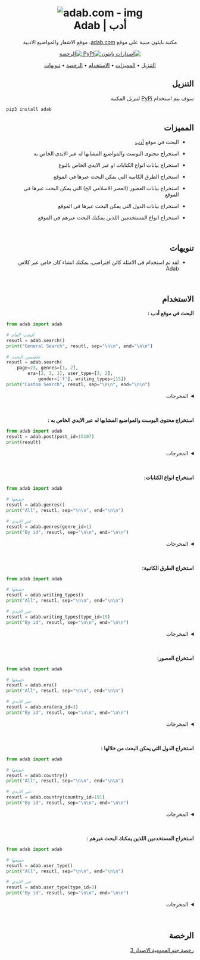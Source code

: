 <h1 align="center">
  <br>
  <a><img src="https://mir-s3-cdn-cf.behance.net/project_modules/1400_opt_1/995c5a64557221.5ad77047dd227.png" alt="adab.com - img"></a>
  <br>
  Adab | أدب
  <br>
</h1>

<div dir="rtl">

<p align="center">مكتبة بايثون مبنية على موقع <a href=https://adab.com>adab.com</a>، موقع الاشعار والمواضيع الادبية
<p align="center">
  <a href="https://pypi.org/project/adab/">
    <img alt="اصدارات بايثون" src="https://img.shields.io/pypi/pyversions/adab?color=9cf">
  </a>
  <a href="https://pypi.org/project/adab/">
    <img alt="PyPI" src="https://img.shields.io/pypi/v/adab?color=9cf">
  </a>
  <a href="https://www.gnu.org/licenses/gpl-3.0.html">
    <img src="https://img.shields.io/pypi/l/adab?color=9cf&label=License" alt="الرخصة">
  </a>
</p>



<p align="center">
  <a href="#التنزيل">التنزيل</a>
  •
  <a href="#المميزات">المميزات</a>
  •
  <a href="#الاستخدام">الاستخدام</a>
  •
  <a href="#الرخصة">الرخصة</a>
  •
  <a href="#تنويهات">تنويهات</a>
</p>



## التنزيل

سوف يتم استخدام [PyPi](https://pypi.org) لتنزيل المكتبة

<div dir="ltr">

```bash
pip3 install adab
```
<div dir="rtl">


## المميزات

* البحث في موقع [أدب](adab.com)

* استخراج محتوى البوست والمواضيع المشابها له عبر الايدي الخاص به

* استخراج بيانات انواع الكتابات او عبر الايدي الخاص بالنوع

* استخراج الطرق الكاتبية التي يمكن البحث عبرها في الموقع

* استخراج بيانات العصور (العصر الاسلامي الخ) التي يمكن البحث عبرها في الموقع

* استخراج بيانات الدول التي يمكن البحث عبرها في الموقع

* استخراج انواع المستخدمين اللذين يمكنك البحث عبرهم في الموقع

<br>

## تنويهات

* لقد تم استخدام في الامثلة كائن افتراضي، يمكنك انشاء كان خاص عبر كلاس Adab

<br>

## الاستخدام

**البحث في موقع أدب :**
<div dir="ltr">

```python
from adab import adab

# البحث العام
resutl = adab.search()
print("General Search", resutl, sep="\n\n", end="\n\n")

# تخصيص البحث
resutl = adab.search(
    page=23, genres=[1, 2], 
        era=[2, 3, 1], user_type=[3, 2], 
            gender=['f'], writing_types=[15])
print("Custom Search", resutl, sep="\n\n", end="\n\n")
```
<div dir="rtl">

<details>
<summary>المخرجات</summary>

<div dir="ltr">

```bash
General search

{'page': 0, 'text': '', 'post_count': '75634', 'result': [{'username': 'أبو فراس الحمداني', 'user_url': 'https://adab.com/Abu_Firas_Alhamdani', 'user_img': 'https://adab.com/assets/uploads/images/daba776289f67907b34241ae437bc76c.png', 'post_url': 'https://adab.com/post/view_post/16557', 'post_id': '16557', 'post_title': 'أرَاكَ عَصِيَّ الدّمعِ شِيمَتُكَ الصّبرُ', 'post_views': '1701995', 'post_short_text': 'أرَاكَ عَصِيَّ الدّمعِ شِيمَتُكَ الصّبرُ،\nأما للهوى نهيٌّ عليكَ ولا أمرُ ؟\nبلى أنا مشتاقٌ وعنديَ لوع...'}, ...

Custom Search

{'page': 23, 'text': '', 'post_count': '246', 'result': [
{'username': 'علية بنت المهدي', 'user_url': 'https://adab.com/Ulayya_Bint_Almahdi', 'user_img': 'https://adab.com/', 'post_url': 'https://adab.com/post/view_post/17697', 'post_id': '17697', 'post_title': 'بني الحبُّ على الجورِ فلو', 'post_views': '7464', 'post_short_text': 'بني الحبُّ على الجورِ فلو\nأنصَفَ المعشوقُ فيهِ لَسَمَجْ\nليسَ يستحسنُ في وصفِ الهوى\nعاشقٌ يَعْرِفُ تَ...'},
{'username': 'ليلى الأخيلية', 'user_url': 'https://adab.com/Layla_AlAkheeliyya', 'user_img': 'https://adab.com/', 'post_url': 'https://adab.com/post/view_post/15107', 'post_id': '15107', 'post_title': 'جَزَى اللُّه شَرّا قابِضاً بصنيعه', 'post_views': '7036', 'post_short_text': 'جَزَى اللُّه شَرّا قابِضاً بصنيعه\nوكل امرىء يجزى بما كان ساعيا\nدعا قابضاً والمرهفات يردنه\nفقُبحْتَ م...'}, ...

```
<div dir="rtl">
</details>
<br><br>

**استخراج محتوى البوست والمواضيع المشابها له عبر الايدي الخاص به :**
<div dir="ltr">

```python
from adab import adab
result = adab.post(post_id=15107)
print(result)
```
<div dir="rtl">

<details>
<summary>المخرجات</summary>

<div dir="ltr">

```json
{
    "post_id": 15107,
    "title": "جَزَى اللُّه شَرّا قابِضاً بصنيعه",
    "post_content": 
        "جَزَى اللُّه شَرّا قابِضاً بصنيعه\n'
        وكل امرىء يجزى بما كان ساعيا\n
        دعا قابضاً والمرهفات يردنه\n
        فقُبحْتَ مدعّوا، ولبّيك داعيَا\n
        فَليْتَ عُبيدَ اللِّه كانَ مكانَه\n
        صَرِيعا؛ولم أسمَعْ لتوبة َ ناعِيَا\n",
    "releted_posts": [
        {"id": "76128", "title": "لن أرثيَ للشجر"},
        {"id": "76127", "title": "العشب.."},
        {"id": "76126", "title": "محاولة للبوح"},
        {"id": "76125", "title": "لوجة الصرخة"},
        {"id": "76124", "title": "بلا عنوان..."}]
    }


```
<div dir="rtl">
</details>
<br><br>

**استخراج انواع الكتابات:**
<div dir="ltr">

```python
from adab import adab

# جميعها
resutl = adab.genres()
print("All", resutl, sep="\n\n", end="\n\n")

# عبر الايدي
resutl = adab.genres(genre_id=1)
print("By id", resutl, sep="\n\n", end="\n\n")
```
<div dir="rtl">

<details>
<summary>المخرجات</summary>

<div dir="ltr">

```bash
All

[{'id': 1, 'arabic_title': 'شعر', 'post_count': '74635'}, {'id': 2, 'arabic_title': 'مقال', 'post_count': '507'}, {'id': 3, 'arabic_title': 'سرد', 'post_count': '488'}]

By id

[{'id': 1, 'arabic_title': 'شعر', 'post_count': '74635'}]

```
<div dir="rtl">
</details>
<br><br>

**استخراج الطرق الكاتبية:**
<div dir="ltr">

```python
from adab import adab

# جميعها
resutl = adab.writing_types()
print("All", resutl, sep="\n\n", end="\n\n")

# عبر الايدي
resutl = adab.writing_types(type_id=15)
print("By id", resutl, sep="\n\n", end="\n\n")
```
<div dir="rtl">

<details>
<summary>المخرجات</summary>

<div dir="ltr">

```bash
All

[{'id': 15, 'arabic_title': 'فصحى', 'post_count': '61509'},
{'id': 16, 'arabic_title': 'عامّي', 'post_count': '10730'}, 
{'id': 17, 'arabic_title': 'مترجم للعربية', 'post_count': '2829'},
{'id': 20, 'arabic_title': 'مترجم للإنجليزية', 'post_count': '566'}]

By id

[{'id': 15, 'arabic_title': 'فصحى', 'post_count': '61509'}]

```
<div dir="rtl">
</details>
<br><br>

**استخراج العصور:**
<div dir="ltr">

```python
from adab import adab

# جميعها
resutl = adab.era()
print("All", resutl, sep="\n\n", end="\n\n")

# عبر الايدي
resutl = adab.era(era_id=3)
print("By id", resutl, sep="\n\n", end="\n\n")
```
<div dir="rtl">

<details>
<summary>المخرجات</summary>

<div dir="ltr">

```bash
All

[{'id': 2, 'arabic_title': 'العصر الجاهلي', 'post_count': '1473'}, {'id': 3, 'arabic_title': 'العصر الإسلامي', 'post_count': '3977'}, {'id': 1, 'arabic_title': 'العصر العباسي', 'post_count': '18023'}, {'id': 4, 'arabic_title': 'العصر الأندلسي', 'post_count': '6350'}, {'id': 55, 'arabic_title': 'عصرالدول المتتابعة', 'post_count': '1572'}, {'id': 29, 'arabic_title': 'العصر الحديث', 'post_count': '44551'}]

By id

[{'id': 3, 'arabic_title': 'العصر الإسلامي', 'post_count': '3977'}]

```
<div dir="rtl">
</details>
<br><br>

**استخراج الدول التي يمكن البحث من خلالها :**
<div dir="ltr">

```python
from adab import adab

# جميعها
resutl = adab.country()
print("All", resutl, sep="\n\n", end="\n\n")

# عبر الايدي
resutl = adab.country(country_id=191)
print("By id", resutl, sep="\n\n", end="\n\n")
```
<div dir="rtl">

<details>
<summary>المخرجات</summary>

<div dir="ltr">

```bash
All

[{'id': 1, 'name': 'Afghanistan', 'arabic_name': 'أفغانستان', 'sortname': 'AF'}, {'id': 3, 'name': 'Algeria', 'arabic_name': 'الجزائر', 'sortname': 'DZ'}, {'id': 6, 'name': 'Angola', 'arabic_name': 'أنغولا', 'sortname': 'AO'}, {'id': 10, 'name': 'Argentina', 'arabic_name': 'الأرجنتين', 'sortname': 'AR'}, {'id': 11, 'name': 'Armenia', 'arabic_name': 'أرمينيا', 'sortname': 'AM'}, ... 

By id

[{'id': 191, 'name': 'Saudi Arabia', 'arabic_name': 'المملكة العربية السعودية', 'sortname': 'SA'}]



```
<div dir="rtl">
</details>
<br><br>

**استخراج المستخدمين اللذين يمكنك البحث عبرهم :**
<div dir="ltr">

```python
from adab import adab

# جميعها
resutl = adab.user_type()
print("All", resutl, sep="\n\n", end="\n\n")

# عبر الايدي
resutl = adab.user_type(type_id=3)
print("By id", resutl, sep="\n\n", end="\n\n")
```
<div dir="rtl">

<details>
<summary>المخرجات</summary>

<div dir="ltr">

```bash
All

[{'id': 3, 'name': 'موثق'}, {'id': 2, 'name': 'معتمد'}, {'id': 1, 'name': 'مشارك'}]

By id

[{'id': 3, 'name': 'موثق'}]

```
<div dir="rtl">
</details>
<br><br>




## الرخصة
[رخصة جنو العمومية الاصدار 3](https://www.gnu.org/licenses/gpl-3.0.html)